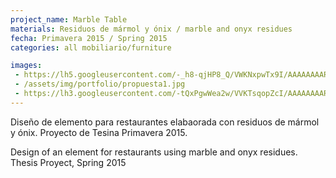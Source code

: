 ```yaml
---
project_name: Marble Table
materials: Residuos de mármol y ónix / marble and onyx residues
fecha: Primavera 2015 / Spring 2015
categories: all mobiliario/furniture

images:
 - https://lh5.googleusercontent.com/-_h8-qjHP8_Q/VWKNxpwTx9I/AAAAAAAAR2o/KWzCowi8Zpc/w769-h577-no/mesa%2B2.jpg
 - /assets/img/portfolio/propuesta1.jpg
 - https://lh3.googleusercontent.com/-tQxPgwWea2w/VVKTsqopZcI/AAAAAAAARhE/kMNuTlxNBWo/w385-h577-no/IMG_4974.JPG
---
```

Diseño de elemento para restaurantes elabaorada con residuos de mármol y ónix. Proyecto de Tesina Primavera 2015.


Design of an element for restaurants using marble and onyx residues. Thesis Proyect, Spring 2015
